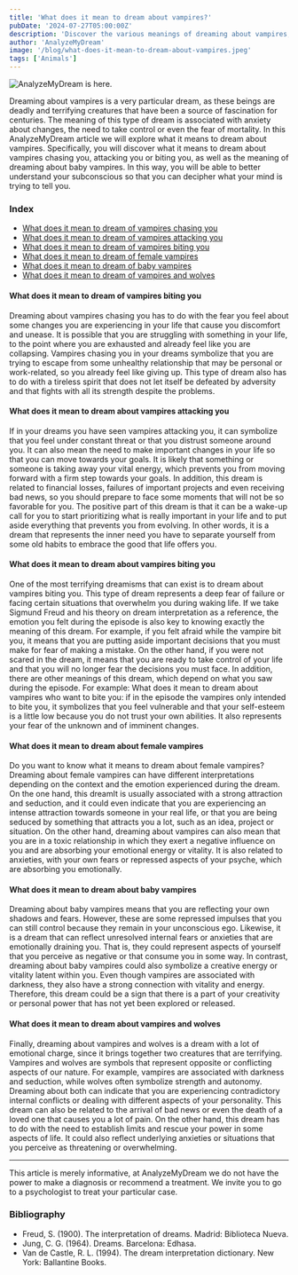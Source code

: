 ```yaml
---
title: 'What does it mean to dream about vampires?'
pubDate: '2024-07-27T05:00:00Z'
description: 'Discover the various meanings of dreaming about vampires, from stalking and attack to other symbolisms.'
author: 'AnalyzeMyDream'
image: '/blog/what-does-it-mean-to-dream-about-vampires.jpeg'
tags: ['Animals']
---
```


![AnalyzeMyDream is here.](/blog/what-does-it-mean-to-dream-about-vampires.jpeg)

Dreaming about vampires is a very particular dream, as these beings are deadly and terrifying creatures that have been a source of fascination for centuries. The meaning of this type of dream is associated with anxiety about changes, the need to take control or even the fear of mortality. In this AnalyzeMyDream article we will explore what it means to dream about vampires. Specifically, you will discover what it means to dream about vampires chasing you, attacking you or biting you, as well as the meaning of dreaming about baby vampires. In this way, you will be able to better understand your subconscious so that you can decipher what your mind is trying to tell you.

### Index

- [What does it mean to dream of vampires chasing you](#what-does-it-mean-to-dream-of-vampires-chasing-you)
- [What does it mean to dream of vampires attacking you](#what-does-it-mean-to-dream-of-vampires-attacking-you)
- [What does it mean to dream of vampires biting you](#what-does-it-mean-to-dream-of-vampires-biting-you)
- [What does it mean to dream of female vampires](#what-does-it-mean-to-dream-of-female-vampires)
- [What does it mean to dream of baby vampires](#what-does-it-mean-to-dream-of-baby-vampires)
- [What does it mean to dream of vampires and wolves](#what-does-it-mean-to-dream-of-vampires-and-wolves)

#### What does it mean to dream of vampires biting you

Dreaming about vampires chasing you has to do with the fear you feel about some changes you are experiencing in your life that cause you discomfort and unease. It is possible that you are struggling with something in your life, to the point where you are exhausted and already feel like you are collapsing. 
Vampires chasing you in your dreams symbolize that you are trying to escape from some unhealthy relationship that may be personal or work-related, so you already feel like giving up. This type of dream also has to do with a tireless spirit that does not let itself be defeated by adversity and that fights with all its strength despite the problems. 

#### What does it mean to dream about vampires attacking you

If in your dreams you have seen vampires attacking you, it can symbolize that you feel under constant threat or that you distrust someone around you. It can also mean the need to make important changes in your life so that you can move towards your goals. It is likely that something or someone is taking away your vital energy, which prevents you from moving forward with a firm step towards your goals. In addition, this dream is related to financial losses, failures of important projects and even receiving bad news, so you should prepare to face some moments that will not be so favorable for you. 
The positive part of this dream is that it can be a wake-up call for you to start prioritizing what is really important in your life and to put aside everything that prevents you from evolving. In other words, it is a dream that represents the inner need you have to separate yourself from some old habits to embrace the good that life offers you. 

#### What does it mean to dream about vampires biting you

One of the most terrifying dreamisms that can exist is to dream about vampires biting you. This type of dream represents a deep fear of failure or facing certain situations that overwhelm you during waking life. If we take Sigmund Freud and his theory on dream interpretation as a reference, the emotion you felt during the episode is also key to knowing exactly the meaning of this dream. 
For example, if you felt afraid while the vampire bit you, it means that you are putting aside important decisions that you must make for fear of making a mistake. On the other hand, if you were not scared in the dream, it means that you are ready to take control of your life and that you will no longer fear the decisions you must face. 
In addition, there are other meanings of this dream, which depend on what you saw during the episode. For example: 
What does it mean to dream about vampires who want to bite you: if in the episode the vampires only intended to bite you, it symbolizes that you feel vulnerable and that your self-esteem is a little low because you do not trust your own abilities. It also represents your fear of the unknown and of imminent changes. 

#### What does it mean to dream about female vampires

Do you want to know what it means to dream about female vampires? Dreaming about female vampires can have different interpretations depending on the context and the emotion experienced during the dream. On the one hand, this dreamIt is usually associated with a strong attraction and seduction, and it could even indicate that you are experiencing an intense attraction towards someone in your real life, or that you are being seduced by something that attracts you a lot, such as an idea, project or situation. 
On the other hand, dreaming about vampires can also mean that you are in a toxic relationship in which they exert a negative influence on you and are absorbing your emotional energy or vitality. It is also related to anxieties, with your own fears or repressed aspects of your psyche, which are absorbing you emotionally. 

#### What does it mean to dream about baby vampires

Dreaming about baby vampires means that you are reflecting your own shadows and fears. However, these are some repressed impulses that you can still control because they remain in your unconscious ego. Likewise, it is a dream that can reflect unresolved internal fears or anxieties that are emotionally draining you. That is, they could represent aspects of yourself that you perceive as negative or that consume you in some way. 
In contrast, dreaming about baby vampires could also symbolize a creative energy or vitality latent within you. Even though vampires are associated with darkness, they also have a strong connection with vitality and energy. Therefore, this dream could be a sign that there is a part of your creativity or personal power that has not yet been explored or released. 

#### What does it mean to dream about vampires and wolves

Finally, dreaming about vampires and wolves is a dream with a lot of emotional charge, since it brings together two creatures that are terrifying. Vampires and wolves are symbols that represent opposite or conflicting aspects of our nature. For example, vampires are associated with darkness and seduction, while wolves often symbolize strength and autonomy. 
Dreaming about both can indicate that you are experiencing contradictory internal conflicts or dealing with different aspects of your personality. This dream can also be related to the arrival of bad news or even the death of a loved one that causes you a lot of pain. 
On the other hand, this dream has to do with the need to establish limits and rescue your power in some aspects of life. It could also reflect underlying anxieties or situations that you perceive as threatening or overwhelming. 

---

This article is merely informative, at AnalyzeMyDream we do not have the power to make a diagnosis or recommend a treatment. We invite you to go to a psychologist to treat your particular case.

### Bibliography

- Freud, S. (1900). The interpretation of dreams. Madrid: Biblioteca Nueva.
- Jung, C. G. (1964). Dreams. Barcelona: Edhasa.
- Van de Castle, R. L. (1994). The dream interpretation dictionary. New York: Ballantine Books.